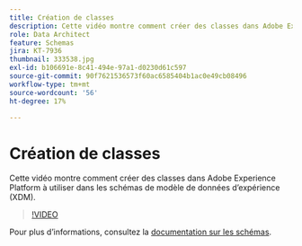 ```yaml
---
title: Création de classes
description: Cette vidéo montre comment créer des classes dans Adobe Experience Platform à utiliser dans les schémas de modèle de données d’expérience (XDM).
role: Data Architect
feature: Schemas
jira: KT-7936
thumbnail: 333538.jpg
exl-id: b106691e-8c41-494e-97a1-d0230d61c597
source-git-commit: 90f7621536573f60ac6585404b1ac0e49cb08496
workflow-type: tm+mt
source-wordcount: '56'
ht-degree: 17%

---
```


# Création de classes

Cette vidéo montre comment créer des classes dans Adobe Experience Platform à utiliser dans les schémas de modèle de données d’expérience (XDM).

>[!VIDEO](https://video.tv.adobe.com/v/333538?quality=12&learn=on)

Pour plus d’informations, consultez la [documentation sur les schémas](https://experienceleague.adobe.com/docs/experience-platform/xdm/home.html?lang=fr).
